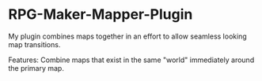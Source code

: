 # RPG-Maker-Mapper-Plugin


My plugin combines maps together in an effort to allow seamless looking map transitions.

Features:
Combine maps that exist in the same "world" immediately around the primary map.
